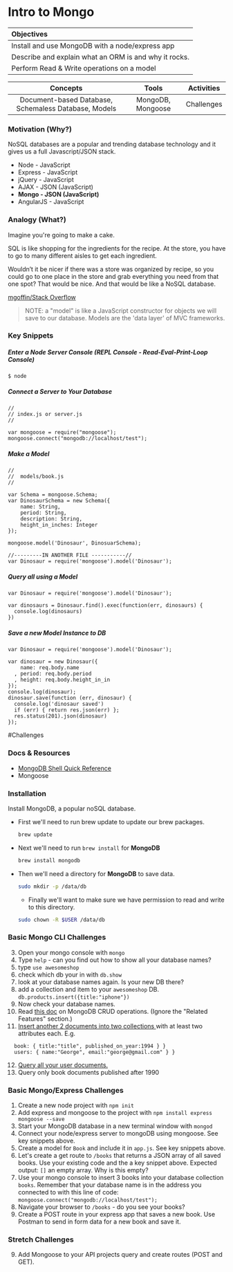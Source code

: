 # Intro to Mongo

| Objectives |
| :--- |
| Install and use MongoDB with a node/express app |
| Describe and explain what an ORM is and why it rocks. |
| Perform Read & Write operations on a model |

| Concepts | Tools | Activities |
| :---: | :---: | :---: |
| Document-based Database, Schemaless Database, Models | MongoDB, Mongoose | Challenges |

### Motivation (Why?)

NoSQL databases are a popular and trending database technology and it gives us a full Javascript/JSON stack.

* Node - JavaScript
* Express - JavaScript
* jQuery - JavaScript
* AJAX - JSON (JavaScript)
* **Mongo - JSON (JavaScript)**
* AngularJS - JavaScript

### Analogy (What?)

Imagine you're going to make a cake.

SQL is like shopping for the ingredients for the recipe. At the store, you have to go to many different aisles to get each ingredient.

Wouldn’t it be nicer if there was a store was organized by recipe, so you could go to one place in the store and grab everything you need from that one spot? That would be nice. And that would be like a NoSQL database.

[mgoffin/Stack Overflow](http://stackoverflow.com/questions/14428069/sql-and-nosql-analogy-for-the-non-technical/14428221#14428221)

> NOTE: a "model" is like a JavaScript constructor for objects we will save to our database. Models are the 'data layer' of MVC frameworks.

### Key Snippets

##### Enter a Node Server Console (REPL Console - Read-Eval-Print-Loop Console)
```
$ node
```

##### Connect a Server to Your Database
```
//
// index.js or server.js
//

var mongoose = require("mongoose");
mongoose.connect("mongodb://localhost/test");
```

##### Make a Model
```
//
//  models/book.js
//

var Schema = mongoose.Schema;
var DinosaurSchema = new Schema({
    name: String,
    period: String,
    description: String,
    height_in_inches: Integer
});

mongoose.model('Dinosaur', DinosuarSchema);

//---------IN ANOTHER FILE -----------//
var Dinosaur = require('mongoose').model('Dinosaur');

```

##### Query all using a Model

```
var Dinosaur = require('mongoose').model('Dinosaur');

var dinosaurs = Dinosaur.find().exec(function(err, dinosaurs) {
  console.log(dinosaurs)
})
```

##### Save a new Model Instance to DB

```
var Dinosaur = require('mongoose').model('Dinosaur');

var dinosaur = new Dinosaur({
    name: req.body.name
  , period: req.body.period
  , height: req.body.height_in_in
});
console.log(dinosaur);
dinosaur.save(function (err, dinosaur) {
  console.log('dinosaur saved')
  if (err) { return res.json(err) };
  res.status(201).json(dinosaur)
});
```

#Challenges

### Docs & Resources

* [MongoDB Shell Quick Reference](http://docs.mongodb.org/manual/reference/mongo-shell/)
* Mongoose

### Installation

Install MongoDB, a popular noSQL database.

* First we'll need to run brew update to update our brew packages.

  ```bash
  brew update
  ```
* Next we'll need to run `brew install` for **MongoDB**

  ```bash
  brew install mongodb
  ```

* Then we'll need a directory for **MongoDB** to save data.

  ```bash
  sudo mkdir -p /data/db
  ```

  * Finally we'll want to make sure we have permission to read and write to this directory.

  ```bash
  sudo chown -R $USER /data/db
  ```

### Basic Mongo CLI Challenges

3. Open your mongo console with ```mongo```
4. Type ```help``` - can you find out how to show all your database names?
5. type ```use awesomeshop```
6. check which db your in with ```db.show```
7. look at your database names again. Is your new DB there?
8. add a collection and item to your ```awesomeshop``` DB. ```db.products.insert({title:"iphone"})```
9. Now check your database names.
10. Read [this doc](http://docs.mongodb.org/manual/core/crud-introduction/) on MongoDB CRUD operations. (Ignore the "Related Features" section.)
11. [Insert another 2 documents into two collections ](http://docs.mongodb.org/manual/tutorial/insert-documents/)
with at least two attributes each. E.g.
```
  book: { title:"title", published_on_year:1994 } }
  users: { name:"George", email:"george@gmail.com" } }
```
12. [Query all your user documents.](http://docs.mongodb.org/manual/tutorial/query-documents/)
13. Query only book documents published after 1990

### Basic Mongo/Express Challenges

1. Create a new node project with ```npm init```
2. Add express and mongoose to the project with ```npm install express mongoose --save```
2. Start your MongoDB database in a new terminal window with ```mongod```
3. Connect your node/express server to mongoDB using mongoose. See key snippets above.
4. Create a model for ```Book``` and include it in ```app.js```. See key snippets above.
5. Let's create a get route to ```/books``` that returns a JSON array of all saved books. Use your existing code and the a key snippet above. Expected output: ```[]``` an empty array. Why is this empty?
6. Use your mongo console to insert 3 books into your database collection ```books```. Remember that your database name is in the address you connected to with this line of code: ```mongoose.connect("mongodb://localhost/test");```
7. Navigate your browser to ```/books``` - do you see your books?
8. Create a POST route in your express app that saves a new book. Use Postman to send in form data for a new book and save it.

### Stretch Challenges

9. Add Mongoose to your API projects query and create routes (POST and GET).
